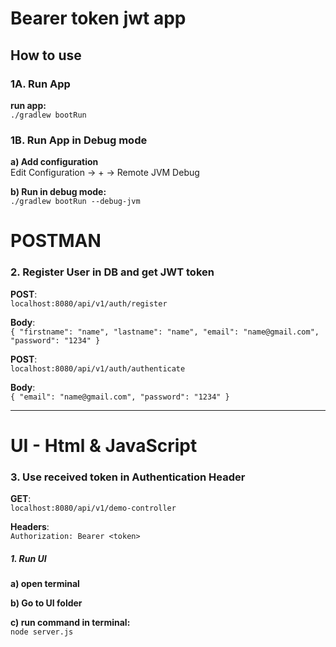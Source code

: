 # Bearer token jwt app

## How to use

### 1A. Run App

**run app:**<br>
`./gradlew bootRun`

### 1B. Run App in Debug mode

**a) Add configuration**  
Edit Configuration -> + -> Remote JVM Debug<br>

**b) Run in debug mode:**<br>
`./gradlew bootRun --debug-jvm`

# POSTMAN
### 2. Register User in DB and get JWT token

**POST**:<br>
`localhost:8080/api/v1/auth/register`

**Body**:<br>
`
{
    "firstname": "name",
    "lastname": "name",
    "email": "name@gmail.com",
    "password": "1234"
}
`

**POST**:<br>
`localhost:8080/api/v1/auth/authenticate`

**Body**:<br>
`
{
    "email": "name@gmail.com",
    "password": "1234"
}
`

---

# UI - Html & JavaScript
### 3. Use received token in Authentication Header

**GET**:<br>
`localhost:8080/api/v1/demo-controller`

**Headers**:<br>
`Authorization: Bearer <token>`

##### 1. Run UI

**a) open terminal**<br>

**b) Go to UI folder**<br>

**c) run command in terminal:**<br>
`node server.js`




